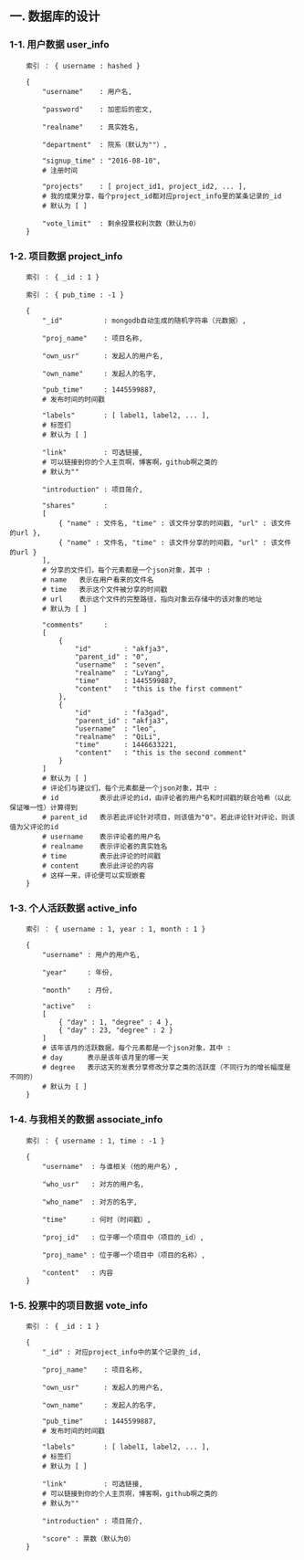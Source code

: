 ## 一. 数据库的设计 ##


### 1-1. 用户数据 user_info ###

        索引 ： { username : hashed }  

        {  
            "username"    : 用户名,  
            
            "password"    : 加密后的密文,  
            
            "realname"    : 真实姓名,  
            
            "department"  : 院系（默认为""）,  
            
            "signup_time" : "2016-08-10",  
            # 注册时间  
            
            "projects"    : [ project_id1, project_id2, ... ],  
            # 我的成果分享，每个project_id都对应project_info里的某条记录的_id  
            # 默认为 [ ]  
            
            "vote_limit"  : 剩余投票权利次数（默认为0）  
        }  


### 1-2. 项目数据 project_info ###

        索引 ： { _id : 1 }  
        
        索引 ： { pub_time : -1 }  
        
        {  
            "_id"          : mongodb自动生成的随机字符串（元数据）,  
            
            "proj_name"    : 项目名称,  
            
            "own_usr"      : 发起人的用户名,  
            
            "own_name"     : 发起人的名字,  
            
            "pub_time"     : 1445599887,  
            # 发布时间的时间戳  
            
            "labels"       : [ label1, label2, ... ],  
            # 标签们  
            # 默认为 [ ]  
            
            "link"         : 可选链接,  
            # 可以链接到你的个人主页啊，博客啊，github啊之类的  
            # 默认为""  
            
            "introduction" : 项目简介,  
            
            "shares"       :  
            [  
                { "name" : 文件名, "time" : 该文件分享的时间戳, "url" : 该文件的url },  
                { "name" : 文件名, "time" : 该文件分享的时间戳, "url" : 该文件的url }  
            ],  
            # 分享的文件们，每个元素都是一个json对象，其中 :  
            # name   表示在用户看来的文件名  
            # time   表示这个文件被分享的时间戳  
            # url    表示这个文件的完整路径，指向对象云存储中的该对象的地址  
            # 默认为 [ ]  
            
            "comments"     :  
            [  
                {  
                    "id"        : "akfja3",  
                    "parent_id" : "0",  
                    "username"  : "seven",  
                    "realname"  : "LvYang",  
                    "time"      : 1445599887,  
                    "content"   : "this is the first comment"  
                },  
                {  
                    "id"        : "fa3gad",  
                    "parent_id" : "akfja3",  
                    "username"  : "leo",  
                    "realname"  : "QiLi",  
                    "time"      : 1446633221,  
                    "content"   : "this is the second comment"  
                }  
            ]  
            # 默认为 [ ]  
            # 评论们与建议们，每个元素都是一个json对象，其中 :  
            # id          表示此评论的id，由评论者的用户名和时间戳的联合哈希（以此保证唯一性）计算得到  
            # parent_id   表示若此评论针对项目，则该值为"0"。若此评论针对评论，则该值为父评论的id  
            # username    表示评论者的用户名  
            # realname    表示评论者的真实姓名  
            # time        表示此评论的时间戳  
            # content     表示此评论的内容  
            # 这样一来，评论便可以实现嵌套  
        }  


### 1-3. 个人活跃数据 active_info ###

        索引 ： { username : 1, year : 1, month : 1 }  
        
        {  
            "username" : 用户的用户名,  
            
            "year"     : 年份,  
            
            "month"    : 月份,  
            
            "active"   :  
            [  
                { "day" : 1, "degree" : 4 },  
                { "day" : 23, "degree" : 2 }  
            ]  
            # 该年该月的活跃数据，每个元素都是一个json对象，其中 :  
            # day      表示是该年该月里的哪一天  
            # degree   表示这天的发表分享修改分享之类的活跃度（不同行为的增长幅度是不同的）  
            # 默认为 [ ]  
        }  
        

### 1-4. 与我相关的数据 associate_info ###

        索引 ： { username : 1, time : -1 }  
        
        {  
            "username"  : 与谁相关（他的用户名）,  
            
            "who_usr"   : 对方的用户名,  
            
            "who_name"  : 对方的名字,  
            
            "time"      : 何时（时间戳）,  
            
            "proj_id"   : 位于哪一个项目中（项目的_id）,  
            
            "proj_name" : 位于哪一个项目中（项目的名称）,  
            
            "content"   : 内容  
        }  


### 1-5. 投票中的项目数据 vote_info ###

        索引 ： { _id : 1 }  
        
        {  
            "_id" : 对应project_info中的某个记录的_id,  
            
            "proj_name"    : 项目名称,  
            
            "own_usr"      : 发起人的用户名,  
            
            "own_name"     : 发起人的名字,  
            
            "pub_time"     : 1445599887,  
            # 发布时间的时间戳  
            
            "labels"       : [ label1, label2, ... ],  
            # 标签们  
            # 默认为 [ ]  
            
            "link"         : 可选链接,  
            # 可以链接到你的个人主页啊，博客啊，github啊之类的  
            # 默认为""  
            
            "introduction" : 项目简介,  
            
            "score" : 票数（默认为0）  
        }  
